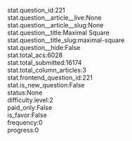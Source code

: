 stat.question_id:221  
stat.question__article__live:None  
stat.question__article__slug:None  
stat.question__title:Maximal Square  
stat.question__title_slug:maximal-square  
stat.question__hide:False  
stat.total_acs:6028  
stat.total_submitted:16174  
stat.total_column_articles:3  
stat.frontend_question_id:221  
stat.is_new_question:False  
status:None  
difficulty.level:2  
paid_only:False  
is_favor:False  
frequency:0  
progress:0  
